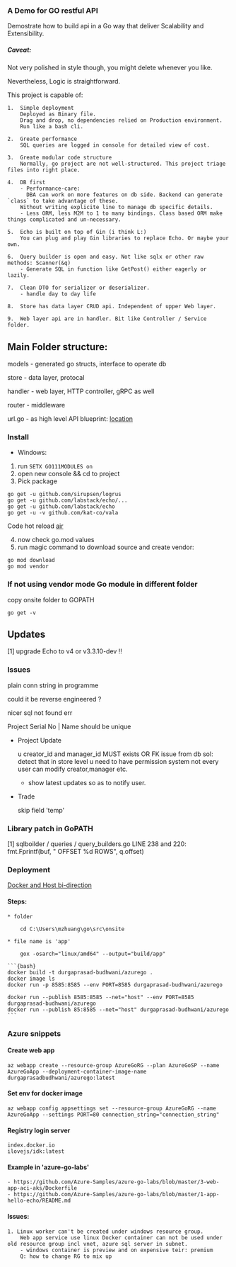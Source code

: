 ### A Demo for GO restful API

Demostrate how to build api in a Go way that deliver Scalability and Extensibility.

##### Caveat: 

Not very polished in style though, you might delete whenever you like. 
       
Nevertheless, Logic is straightforward.

This project is capable of:
    
    1.  Simple deployment
        Deployed as Binary file. 
        Drag and drop, no dependencies relied on Production environment.
        Run like a bash cli.
        
    2.  Greate performance
        SQL queries are logged in console for detailed view of cost.
    
    3.  Greate modular code structure
        Normally, go project are not well-structured. This project triage files into right place.
    
    4.  DB first
        - Performance-care: 
          DBA can work on more features on db side. Backend can generate `class` to take advantage of these.
        Without writing explicite line to manage db specific details.
        - Less ORM, less M2M to 1 to many bindings. Class based ORM make things complicated and un-necessary.
    
    5.  Echo is built on top of Gin (i think L:) 
        You can plug and play Gin libraries to replace Echo. Or maybe your own.
    
    6.  Query builder is open and easy. Not like sqlx or other raw methods: Scanner(&q)
        - Generate SQL in function like GetPost() either eagerly or lazily.
    
    7.  Clean DTO for serializer or deserializer.
        - handle day to day life
    
    8.  Store has data layer CRUD api. Independent of upper Web layer.
    
    9.  Web layer api are in handler. Bit like Controller / Service folder.

## Main Folder structure:

models - generated go structs, interface to operate db

store - data layer, protocal

handler - web layer, HTTP controller, gRPC as well

router - middleware

url.go - as high level API blueprint: [location](https://github.com/ilovejs/Go-Echo-Boiler/blob/feature%2Fupdate_model_use_boiler/handler/url.go)

### Install
- Windows:
1. run `SETX GO111MODULES on`
2. open new console && cd to project
3. Pick package 
```
go get -u github.com/sirupsen/logrus
go get -u github.com/labstack/echo/...
go get -u github.com/labstack/echo
go get -u -v github.com/kat-co/vala
```

Code hot reload [air](https://github.com/cosmtrek/air)

4. now check go.mod values 
5. run magic command to download source and create vendor:
```
go mod download
go mod vendor
```

### If not using vendor mode Go module in different folder

copy onsite folder to GOPATH

`go get -v`

## Updates

[1] upgrade Echo to v4 or v3.3.10-dev !!

### Issues

plain conn string in programme

could it be reverse engineered ?

nicer sql not found err

Project Serial No | Name should be unique

- Project Update

    u creator_id and manager_id MUST exists OR FK issue from db
        sol: detect that in store level
    u need to have permission system
        not every user can modify creator,manager etc.
    + show latest updates so as to notify user.

- Trade
    
    skip field 'temp'
    
### Library patch in GoPATH

[1]
sqlboilder / queries / query_builders.go
LINE 238 and 220:
fmt.Fprintf(buf, " OFFSET %d ROWS", q.offset)

### Deployment

[Docker and Host bi-direction](https://docs.docker.com/docker-for-mac/networking/#use-cases-and-workarounds)
  
  #### Steps:
    
    * folder
    
        cd C:\Users\mzhuang\go\src\onsite

    * file name is 'app'

        gox -osarch="linux/amd64" --output="build/app"

    ```{bash}
    docker build -t durgaprasad-budhwani/azurego .
    docker image ls
    docker run -p 8585:8585 --env PORT=8585 durgaprasad-budhwani/azurego
    
    docker run --publish 8585:8585 --net="host" --env PORT=8585 durgaprasad-budhwani/azurego
    docker run --publish 85:8585 --net="host" durgaprasad-budhwani/azurego
    ```

### Azure snippets

#### Create web app
    az webapp create --resource-group AzureGoRG --plan AzureGoSP --name AzureGoApp --deployment-container-image-name durgaprasadbudhwani/azurego:latest

#### Set env for docker image
    az webapp config appsettings set --resource-group AzureGoRG --name AzureGoApp --settings PORT=80 connection_string="connection_string"

#### Registry login server
    index.docker.io
    ilovejs/idk:latest

#### Example in 'azure-go-labs'
    - https://github.com/Azure-Samples/azure-go-labs/blob/master/3-web-app-aci-aks/Dockerfile
    - https://github.com/Azure-Samples/azure-go-labs/blob/master/1-app-hello-echo/README.md
#### Issues:
    1. Linux worker can't be created under windows resource group.
        Web app service use linux Docker container can not be used under old resource group incl vnet, azure sql server in subnet.
        - windows container is preview and on expensive teir: premium
        Q: how to change RG to mix up
    
